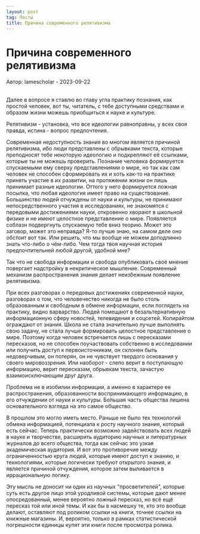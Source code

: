 ```yaml
---
layout: post
tag: Посты
title: Причина современного релятивизма
---
```


# Причина современного релятивизма

Автор: lamescholar - 2023-09-22
<br><br>

Далее в вопросе я ставлю во главу угла практику познания, как простой человек, вот ты, читатель, с тебе доступными средствами и образом жизни можешь приобщиться к науке и культуре.

Релятивизм - установка, что все идеологии равноправны, у всех своя правда, истина - вопрос предпочтения.

Современная недоступность знания во многом является причиной релятивизма, ибо люди представлены с обрывками текста, которые преподносят тебе некоторую идеологию и подкрепляют её ссылками, которые ты не можешь проверить. Познание человека формируется спускаемыми ему сверху представлениями о мире, но так как сам человек не способен сформировать их и хоть как-то на практике принять участие в их развитии, на протяжении жизни он лишь принимает разные идеологии. Оттого у него формируется ложная посылка, что любая идеология имеет право на существование. Большинство людей отчуждены от науки и культуры, не принимают непосредственного участия в исследованиях, не знакомятся с передовыми достижениями науки, откровенно хворают в школьной физике и не имеют целостное представление о мире. Появляется соблазн подвергнуть спускаемую тебе вниз теорию. Может это заговор, может это неправда? Я-то лучше знаю, на самом деле оно обстоит вот так. Или решить, что мы вообще не можем доподлинно знать что-либо о чём-либо. Чем тогда твоя научная история предпочтительней любой другой, удобной мне?

Так что не свобода информации и свобода опубликовать своё мнение повергает надстройку в некритическое мышление. Современный механизм распространения знания делает неизбежным появление релятивизма.

При всех разговорах о передовых достижениях современной науки, разговорах о том, что человечество никогда не было столь образованным и свободным в обмене информации, если поглядеть на практику, видно варварство. Людей помещают в безальтернативную информационную сферу новостей, телевидения и соцсетей. Копирайтом ограждают от знания. Школа не стала значительно лучше выполнять свою задачу, не стала лучше формировать целостное представление о мире. Поэтому когда человек встречается лишь с пересказами пересказов, но не способен поучаствовать собственно в исследовании или получить доступ к первоисточникам, он склонен быть недоверчивым, он потерян, он не чувствует твердого основания у своего мировоззрения. Или наоборот - слепо верит в поступающую информацию, верит пересказам, обрывкам текста, зачастую взаимоисключающим друг друга.

Проблема не в изобилии информации, а именно в характере ее распространения, образованности воспринимающего информацию, в его отчуждении от науки и культуры. Бо́льшая часть общества лишена основательного взгляда на это самое общество.

В прошлом это могло иметь место. Раньше не было тех технологий обмена информацией, потенциала к росту научного знания, который есть сейчас. Теперь практически возможно задействовать всех людей в науке и творчестве, расширить аудиторию научных и литературных журналов до всего общества, тогда как сейчас это узкая академическая аудитория. И вот это противоречие между ограниченностью круга людей, которые имеют доступ к знанию, и технологиями, которые логически требуют открытого знания, и является причиной отчуждения, которое затем выливается в иррациональную логику.

Эту мысль не доносит ни один из научных "просветителей", которые суть есть другое лицо этой уродливой системы, которые дают менее опосредованный, менее вероятно ложный пересказ, но всё ещё пересказ той или иной темы. И как бы в насмешку те, кто это вообще делают, оставляют под роликом ссылки на книги, точнее ссылки на книжные магазины. И, вероятно, только в рамках статистической погрешности единицы купят эти книги после просмотра ролика.
